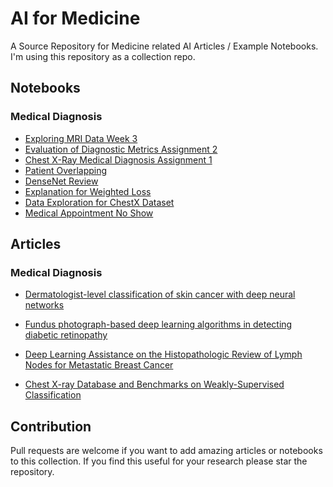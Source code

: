 # AI for Medicine

A Source Repository for Medicine related AI Articles / Example Notebooks.
I'm using this repository as a collection repo.


## Notebooks
### Medical Diagnosis
* [Exploring MRI Data Week 3](notebooks/medical_diagnosis/Week3/Explore_MRI_data_W3_Lab1.ipynb)
* [Evaluation of Diagnostic Metrics Assignment 2](notebooks/medical_diagnosis/Evaluation_of_Diagnostic_Metrics/Evaluation_of_Diagnostic_Metrics.ipynb)
* [Chest X-Ray Medical Diagnosis Assignment 1](notebooks/medical_diagnosis/Chest_X-Ray_Medical_Diagnosis_Assignment1.ipynb)
* [Patient Overlapping](notebooks/medical_diagnosis/PatientOverlapping_W1_lab4.ipynb)
* [DenseNet Review](notebooks/medical_diagnosis/Densenet_Review_W1_lab3.ipynb)
* [Explanation for Weighted Loss](notebooks/medical_diagnosis/CountingLabels_W1_lab2.ipynb)
* [Data Exploration for ChestX Dataset](notebooks/medical_diagnosis/dataExplorationW1_lab1.ipynb)
* [Medical Appointment No Show](notebooks/medical_appointment_date_time_feature_engineering.py)

## Articles

### Medical Diagnosis
* [Dermatologist-level classification of skin cancer
with deep neural networks](articles/medical_diagnosis/Dermatology.pdf)

* [Fundus photograph-based deep learning algorithms in detecting
diabetic retinopathy](articles/medical_diagnosis/ophthalmology.pdf)

* [Deep Learning Assistance on the
Histopathologic Review of Lymph Nodes for Metastatic
Breast Cancer](articles/medical_diagnosis/Histopathology.pdf)

* [Chest X-ray Database and Benchmarks on
Weakly-Supervised Classification](articles/medical_diagnosis/ChestX.pdf)


## Contribution
Pull requests are welcome if you want to add amazing articles or notebooks to this collection.
If you find this useful for your research please star the repository.
